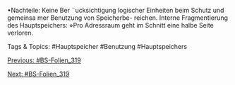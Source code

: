 •Nachteile:
Keine Ber ¨ucksichtigung logischer Einheiten beim Schutz und gemeinsa mer Benutzung von Speicherbe-
reichen.
Interne Fragmentierung des Hauptspeichers:
⋄Pro Adressraum geht im Schnitt eine halbe Seite verloren.

   Tags & Topics:
   #Hauptspeicher
   #Benutzung
   #Hauptspeichers

[Previous: #BS-Folien_319](BS-Folien_319.md)

[Next: #BS-Folien_319](BS-Folien_319.md)